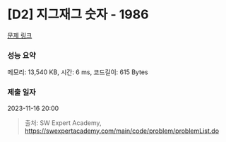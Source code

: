 # [D2] 지그재그 숫자 - 1986 

[문제 링크](https://swexpertacademy.com/main/code/problem/problemDetail.do?contestProbId=AV5PxmBqAe8DFAUq) 

### 성능 요약

메모리: 13,540 KB, 시간: 6 ms, 코드길이: 615 Bytes

### 제출 일자

2023-11-16 20:00



> 출처: SW Expert Academy, https://swexpertacademy.com/main/code/problem/problemList.do